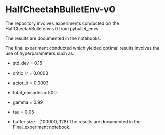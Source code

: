 # HalfCheetahBulletEnv-v0

The repository involves experiments conducted on the HalfCheetahBulletenv-v0 from pybullet_envs

The results are documented in the notebooks.

The final experiment conducted which yielded optimal results involves the use of hyperparameters such as:
- std_dev = 0.15

- critic_lr = 0.0003

- actor_lr = 0.0003

- total_episodes = 500

- gamma = 0.99

- tau = 0.05

- buffer size - (100000, 128)
The results are documented in the Final_experiment notebook.

